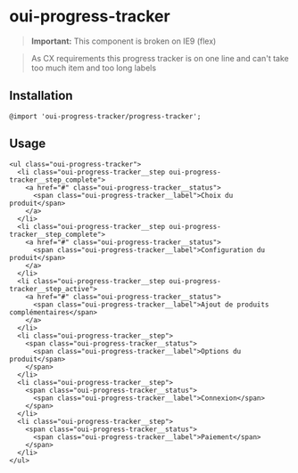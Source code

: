 # oui-progress-tracker

<component-status cx-design="partial" ux="rc"></component-status>

> **Important:** This component is broken on IE9 (flex)

> As CX requirements this progress tracker is on one line and can't take too much item and too long labels

## Installation

```less
@import 'oui-progress-tracker/progress-tracker';
```

## Usage

```html:preview
<ul class="oui-progress-tracker">
  <li class="oui-progress-tracker__step oui-progress-tracker__step_complete">
    <a href="#" class="oui-progress-tracker__status">
      <span class="oui-progress-tracker__label">Choix du produit</span>
    </a>
  </li>
  <li class="oui-progress-tracker__step oui-progress-tracker__step_complete">
    <a href="#" class="oui-progress-tracker__status">
      <span class="oui-progress-tracker__label">Configuration du produit</span>
    </a>
  </li>
  <li class="oui-progress-tracker__step oui-progress-tracker__step_active">
    <a href="#" class="oui-progress-tracker__status">
      <span class="oui-progress-tracker__label">Ajout de produits complémentaires</span>
    </a>
  </li>
  <li class="oui-progress-tracker__step">
    <span class="oui-progress-tracker__status">
      <span class="oui-progress-tracker__label">Options du produit</span>
    </span>
  </li>
  <li class="oui-progress-tracker__step">
    <span class="oui-progress-tracker__status">
      <span class="oui-progress-tracker__label">Connexion</span>
    </span>
  </li>
  <li class="oui-progress-tracker__step">
    <span class="oui-progress-tracker__status">
      <span class="oui-progress-tracker__label">Paiement</span>
    </span>
  </li>
</ul>
```
